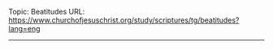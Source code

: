 Topic: Beatitudes
URL: https://www.churchofjesuschrist.org/study/scriptures/tg/beatitudes?lang=eng

---

